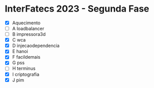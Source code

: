 # InterFatecs 2023 - Segunda Fase
- [x] Aquecimento
- [ ] A loadbalancer
- [ ] B impressora3d
- [x] C wca
- [x] D injecaodependencia
- [x] E hanoi
- [x] F facildemais
- [x] G pss
- [ ] H terminus
- [x] I criptografia
- [x] J pim
